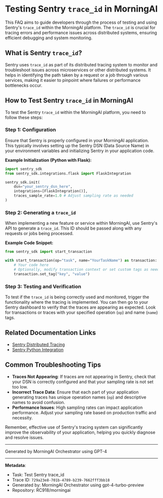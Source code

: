 # Testing Sentry `trace_id` in MorningAI

This FAQ aims to guide developers through the process of testing and using Sentry's `trace_id` within the MorningAI platform. The `trace_id` is crucial for tracing errors and performance issues across distributed systems, ensuring efficient debugging and system monitoring.

## What is Sentry `trace_id`?

Sentry uses `trace_id` as part of its distributed tracing system to monitor and troubleshoot issues across microservices or other distributed systems. It helps in identifying the path taken by a request or a job through various services, making it easier to pinpoint where failures or performance bottlenecks occur.

## How to Test Sentry `trace_id` in MorningAI

To test the Sentry `trace_id` within the MorningAI platform, you need to follow these steps:

### Step 1: Configuration

Ensure that Sentry is properly configured in your MorningAI application. This typically involves setting up the Sentry DSN (Data Source Name) in your environment variables and initializing Sentry in your application code.

**Example Initialization (Python with Flask):**

```python
import sentry_sdk
from sentry_sdk.integrations.flask import FlaskIntegration

sentry_sdk.init(
    dsn="your_sentry_dsn_here",
    integrations=[FlaskIntegration()],
    traces_sample_rate=1.0 # Adjust sampling rate as needed
)
```

### Step 2: Generating a `trace_id`

When implementing a new feature or service within MorningAI, use Sentry's API to generate a `trace_id`. This ID should be passed along with any requests or jobs being processed.

**Example Code Snippet:**

```python
from sentry_sdk import start_transaction

with start_transaction(op="task", name="YourTaskName") as transaction:
    # Your code here
    # Optionally, modify transaction context or set custom tags as needed
    transaction.set_tag("key", "value")
```

### Step 3: Testing and Verification

To test if the `trace_id` is being correctly used and monitored, trigger the functionality where the tracing is implemented. You can then go to your Sentry dashboard to verify that the traces are appearing as expected. Look for transactions or traces with your specified operation (`op`) and name (`name`) tags.

## Related Documentation Links

- [Sentry Distributed Tracing](https://docs.sentry.io/product/sentry-basics/tracing/distributed-tracing/)
- [Sentry Python Integration](https://docs.sentry.io/platforms/python/)

## Common Troubleshooting Tips

- **Traces Not Appearing**: If traces are not appearing in Sentry, check that your DSN is correctly configured and that your sampling rate is not set too low.
- **Incorrect Trace Data**: Ensure that each part of your application generating traces has unique operation names (`op`) and descriptive names to avoid confusion.
- **Performance Issues**: High sampling rates can impact application performance. Adjust your sampling rate based on production traffic and necessity.

Remember, effective use of Sentry's tracing system can significantly improve the observability of your application, helping you quickly diagnose and resolve issues.

---
Generated by MorningAI Orchestrator using GPT-4

---

**Metadata**:
- Task: Test Sentry trace_id
- Trace ID: `729a23e8-701b-4789-b239-7662fff3bb18`
- Generated by: MorningAI Orchestrator using gpt-4-turbo-preview
- Repository: RC918/morningai
